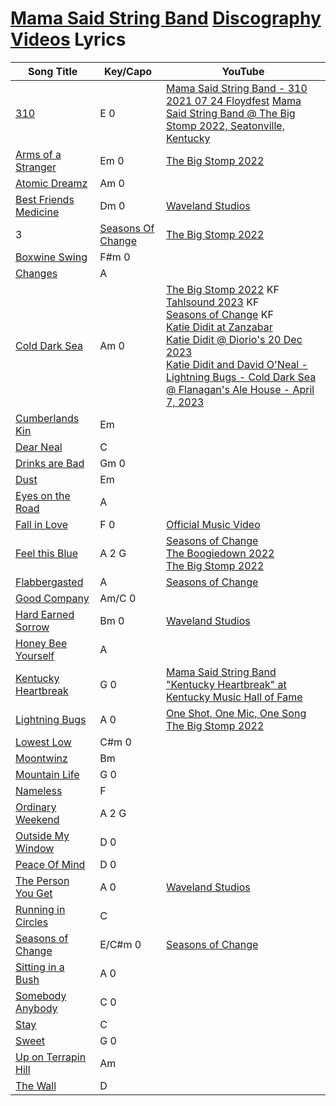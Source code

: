 # [Mama Said String Band](../README.md) [Discography](../discography/README.md) [Videos](../videos/README.md) Lyrics

| Song Title | Key/Capo | YouTube |
| --- | --- | --- |
| [310](310.md) | E 0  | [Mama Said String Band - 310 2021 07 24 Floydfest](https://youtu.be/iqEkTLLSkGY?si=uqMigtoVAz_ObETO) [Mama Said String Band @ The Big Stomp 2022, Seatonville, Kentucky](https://www.youtube.com/watch?v=NGMYoMtF3q0&t=1133s) |
| [Arms of a Stranger](ArmsOfAStranger.md) | Em 0  | [The Big Stomp 2022](https://www.youtube.com/watch?v=NGMYoMtF3q0&t=885s) |
| [Atomic Dreamz](AtomicDreamz.md) | Am 0  |  |
| [Best Friends Medicine](BestFriendsMedicine.md) | Dm 0  | [Waveland Studios](https://www.youtube.com/watch?v=Lr1WfGgH1Lw) |
| 3<a name="seasonsofchange"></a> | [Seasons Of Change](../lyrics/SeasonsOfChange.md) | [The Big Stomp 2022](https://www.youtube.com/watch?v=NGMYoMtF3q0&t=1891s) |
| [Boxwine Swing](BoxwineSwing.md) |  F#m 0 |  |
| [Changes](Changes.md) | A |  |
| [Cold Dark Sea](ColdDarkSea.md) | Am 0  | [The Big Stomp 2022](https://www.youtube.com/watch?v=NGMYoMtF3q0&t=684s) KF<br>[Tahlsound 2023](https://www.youtube.com/watch?v=8fwsfSM-S-k) KF<br>[Seasons of Change](https://www.youtube.com/watch?v=ZMz0-q6krcE) KF<br>[Katie Didit at Zanzabar ](https://www.youtube.com/watch?v=CMwSCUsRyz8)<br>[Katie Didit @ Diorio's 20 Dec 2023](https://www.youtube.com/watch?v=fvPow0pCdIk)<br>[Katie Didit and David O'Neal - Lightning Bugs - Cold Dark Sea @ Flanagan's Ale House - April 7, 2023](https://www.youtube.com/watch?v=RfKaMDNfsas&t=227s) |
| [Cumberlands Kin](CumberlandsKin.md) | Em  |  |
| [Dear Neal](DearNeal.md) |  C |  |
| [Drinks are Bad](DrinksAreBad.md) | Gm 0  |  |
| [Dust](Dust.md) | Em  |  |
| [Eyes on the Road](EyesOnTheRoad.md) | A	  |  |
| [Fall in Love](FallInLove.md) | F 0  | [Official Music Video](https://www.youtube.com/watch?v=a7-NrQq9GF4) |
| [Feel this Blue](FeelThisBlue.md) | A 2 G  | [Seasons of Change](https://www.youtube.com/watch?v=9PB-YTRKaYc)<br>[The Boogiedown 2022](https://www.youtube.com/watch?v=BOQ7bYgzM24)<br>[The Big Stomp 2022](https://www.youtube.com/watch?v=NGMYoMtF3q0&t=471s) |
| [Flabbergasted](Flabbergasted.md) |  A | [Seasons of Change](https://www.youtube.com/watch?v=gHXTqLP6Ed4)  |
| [Good Company](GoodCompany.md) | Am/C 0  |  |
| [Hard Earned Sorrow](HardEarnedSorrow.md) | Bm 0  |  [Waveland Studios](https://www.youtube.com/watch?v=crVGpG257kI) |
| [Honey Bee Yourself](HoneyBeeYourself.md) | A  |  |
| [Kentucky Heartbreak](KentuckyHeartbreak.md) | G 0  | [Mama Said String Band "Kentucky Heartbreak" at Kentucky Music Hall of Fame](https://www.youtube.com/watch?v=zBBNXiwILyM) | 
| [Lightning Bugs](LightningBugs.md) | A 0  | [One Shot, One Mic, One Song](https://www.youtube.com/watch?v=AjQkDFlnC8w)<br>[The Big Stomp 2022](https://www.youtube.com/watch?v=NGMYoMtF3q0&t=32s) |
| [Lowest Low](LowestLow.md) | C#m 0  |  |
| [Moontwinz](Moontwinz.md) | Bm  |  |
| [Mountain Life](MountainLife.md) | G 0  |  |
| [Nameless](Nameless.md) | F  |  |
| [Ordinary Weekend](OrdinaryWeekend.md) | A 2 G  |  |
| [Outside My Window](OutsideMyWindow.md) | D 0  |  |
| [Peace Of Mind](PeaceOfMind.md) | D 0  |  |
| [The Person You Get](ThePersonYouGet.md) | A 0  | [Waveland Studios](https://www.youtube.com/watch?v=rZFE8oVkeK0) |
| [Running in Circles](RunningInCircles.md) | C  |  |
| [Seasons of Change](SeasonsOfChange.md) | E/C#m 0  | [Seasons of Change](https://www.youtube.com/watch?v=lf9KucPc7S8) |
| [Sitting in a Bush](SittingInABush.md) | A 0  |  |
| [Somebody Anybody](SomebodyAnybody.md) | C 0  |  |
| [Stay](Stay.md) | C  |  |
| [Sweet](Sweet.md) | G 0  |  |
| [Up on Terrapin Hill](UpOnTerrapinHill.md) | Am  |  |
| [The Wall](TheWall.md) | D  |  |


